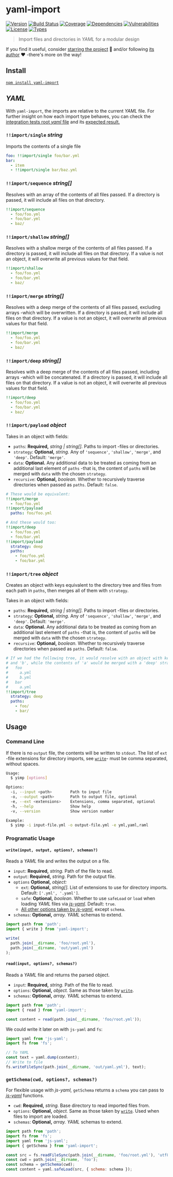 # yaml-import

[![Version](https://img.shields.io/npm/v/yaml-import.svg)](https://www.npmjs.com/package/yaml-import)
[![Build Status](https://img.shields.io/travis/rafamel/yaml-import/master.svg)](https://travis-ci.org/rafamel/yaml-import)
[![Coverage](https://img.shields.io/coveralls/rafamel/yaml-import/master.svg)](https://coveralls.io/github/rafamel/yaml-import)
[![Dependencies](https://img.shields.io/david/rafamel/yaml-import.svg)](https://david-dm.org/rafamel/yaml-import)
[![Vulnerabilities](https://img.shields.io/snyk/vulnerabilities/npm/yaml-import.svg)](https://snyk.io/test/npm/yaml-import)
[![License](https://img.shields.io/github/license/rafamel/yaml-import.svg)](https://github.com/rafamel/yaml-import/blob/master/LICENSE)
[![Types](https://img.shields.io/npm/types/yaml-import.svg)](https://www.npmjs.com/package/yaml-import)

> Import files and directories in *YAML* for a modular design

If you find it useful, consider [starring the project](https://github.com/rafamel/yaml-import) 💪 and/or following [its author](https://github.com/rafamel) ❤️ -there's more on the way!

## Install

[`npm install yaml-import`](https://www.npmjs.com/package/yaml-import)

## *YAML*

With `yaml-import`, the imports are relative to the current *YAML* file. For further insight on how each import type behaves, you can check the [integration tests root *yaml* file](https://github.com/rafamel/yaml-import/blob/master/test/fixtures/root.yml) and its [expected result.](https://github.com/rafamel/yaml-import/blob/master/test/fixtures/result.json)

### `!!import/single` *string*

Imports the contents of a single file

```yaml
foo: !!import/single foo/bar.yml
bar:
  - item
  - !!import/single bar/baz.yml
```

### `!!import/sequence` *string[]*

Resolves with an array of the contents of all files passed. If a directory is passed, it will include all files on that directory.

```yaml
!!import/sequence
  - foo/foo.yml
  - foo/bar.yml
  - baz/
```

### `!!import/shallow` *string[]*

Resolves with a shallow merge of the contents of all files passed. If a directory is passed, it will include all files on that directory. If a value is not an object, it will overwrite all previous values for that field.

```yaml
!!import/shallow
  - foo/foo.yml
  - foo/bar.yml
  - baz/
```

### `!!import/merge` *string[]*

Resolves with a deep merge of the contents of all files passed, excluding arrays -which will be overwritten. If a directory is passed, it will include all files on that directory. If a value is not an object, it will overwrite all previous values for that field.

```yaml
!!import/merge
  - foo/foo.yml
  - foo/bar.yml
  - baz/
```

### `!!import/deep` *string[]*

Resolves with a deep merge of the contents of all files passed, including arrays -which will be concatenated. If a directory is passed, it will include all files on that directory. If a value is not an object, it will overwrite all previous values for that field.

```yaml
!!import/deep
  - foo/foo.yml
  - foo/bar.yml
  - baz/
```

### `!!import/payload` *object*

Takes in an object with fields:

- `paths`: **Required,** *string | string[].* Paths to import -files or directories.
- `strategy`: **Optional,** *string.* Any of `'sequence'`, `'shallow'`, `'merge'`, and `'deep'`. Default: `'merge'`.
- `data`: **Optional.** Any additional data to be treated as coming from an additional last element of `paths` -that is, the content of `paths` will be merged with `data` with the chosen `strategy`.
- `recursive`: **Optional,** *boolean.* Whether to recursively traverse directories when passed as `paths`. Default: `false`.

```yaml
# These would be equivalent:
!!import/merge
  - foo/foo.yml
!!import/payload
  paths: foo/foo.yml

# And these would too:
!!import/deep
  - foo/foo.yml
  - foo/bar.yml
!!import/payload
  strategy: deep
  paths:
    - foo/foo.yml
    - foo/bar.yml
```

### `!!import/tree` *object*

Creates an object with keys equivalent to the directory tree and files from each path in `paths`, then merges all of them with `strategy`.

Takes in an object with fields:

- `paths`: **Required,** *string | string[].* Paths to import -files or directories.
- `strategy`: **Optional,** *string.* Any of `'sequence'`, `'shallow'`, `'merge'`, and `'deep'`. Default: `'merge'`.
- `data`: **Optional.** Any additional data to be treated as coming from an additional last element of `paths` -that is, the content of `paths` will be merged with `data` with the chosen `strategy`.
- `recursive`: **Optional,** *boolean.* Whether to recursively traverse directories when passed as `paths`. Default: `false`.

```yaml
# If we had the following tree, it would resolve with an object with keys 'a'
# and 'b', while the contents of 'a' would be merged with a 'deep' strategy:
#   foo
#     a.yml
#     b.yml
#   bar
#     a.yml
!!import/tree
  strategy: deep
  paths:
    - foo/
    - bar/
```

## Usage

### Command Line

If there is no `output` file, the contents will be written to `stdout`. The list of `ext` -file extensions for directory imports, see [`write`](#writeinput-output-options-schemas)- must be comma separated, without spaces.

```bash
Usage:
  $ yimp [options]

Options:
  -i, --input <path>        Path to input file
  -o, --output <path>       Path to output file, optional
  -e, --ext <extensions>    Extensions, comma separated, optional
  -h, --help                Show help
  -v, --version             Show version number

Example:
  $ yimp -i input-file.yml -o output-file.yml -e yml,yaml,raml
```

### Programatic Usage

#### `write(input, output, options?, schemas?)`

Reads a *YAML* file and writes the output on a file.

- `input`: **Required,** *string.* Path of the file to read.
- `output`: **Required,** *string*. Path for the output file.
- `options` **Optional,** *object:*
  - `ext`: **Optional,** *string[].* List of extensions to use for directory imports. Default: `['.yml', '.yaml']`.
  - `safe`: **Optional,** *boolean*. Whether to use `safeLoad` or `load` when loading *YAML* files via [*js-yaml*](https://www.npmjs.com/package/js-yaml). Default: `true`.
  - [All other options taken by *js-yaml*](https://github.com/nodeca/js-yaml#safeload-string---options-), except `schema`.
- `schemas`: **Optional,** *array.* *YAML* schemas to extend.

```javascript
import path from 'path';
import { write } from 'yaml-import';

write(
  path.join(__dirname, 'foo/root.yml'),
  path.join(__dirname, 'out/yaml.yml')
);
```

#### `read(input, options?, schemas?)`

Reads a *YAML* file and returns the parsed object.

- `input`: **Required,** *string.* Path of the file to read.
- `options`: **Optional,** *object.* Same as those taken by [`write`](#writeinput-output-options-schemas).
- `schemas`: **Optional,** *array.* *YAML* schemas to extend.

```javascript
import path from 'path';
import { read } from 'yaml-import';

const content = read(path.join(__dirname, 'foo/root.yml'));
```

We could write it later on with `js-yaml` and `fs`:

```javascript
import yaml from 'js-yaml';
import fs from 'fs';

// To YAML
const text = yaml.dump(content);
// Write to file
fs.writeFileSync(path.join(__dirname, 'out/yaml.yml'), text);
```

### `getSchema(cwd, options?, schemas?)`

For flexible usage with *js-yaml,* `getSchema` returns a `schema` you can pass to [*js-yaml*](https://www.npmjs.com/package/js-yaml) functions.

- `cwd`: **Required,** *string.* Base directory to read imported files from.
- `options`: **Optional,** *object.* Same as those taken by [`write`](#writeinput-output-options-schemas). Used when files to import are loaded.
- `schemas`: **Optional,** *array.* *YAML* schemas to extend.

```javascript
import path from 'path';
import fs from 'fs';
import yaml from 'js-yaml';
import { getSchema } from 'yaml-import';

const src = fs.readFileSync(path.join(__dirname, 'foo/root.yml'), 'utf8');
const cwd = path.join(__dirname, 'foo');
const schema = getSchema(cwd);
const content = yaml.safeLoad(src, { schema: schema });
```
